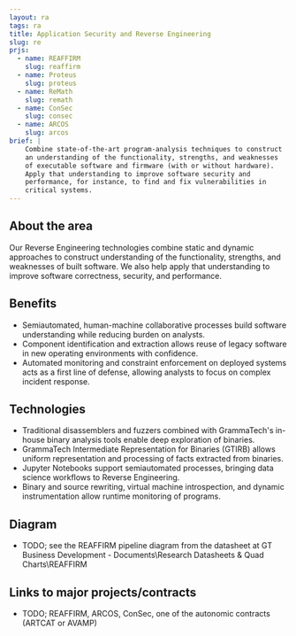 ```yaml
---
layout: ra
tags: ra
title: Application Security and Reverse Engineering
slug: re
prjs:
  - name: REAFFIRM
    slug: reaffirm
  - name: Proteus
    slug: proteus
  - name: ReMath
    slug: remath
  - name: ConSec
    slug: consec
  - name: ARCOS
    slug: arcos
brief: |
    Combine state-of-the-art program-analysis techniques to construct
    an understanding of the functionality, strengths, and weaknesses
    of executable software and firmware (with or without hardware).
    Apply that understanding to improve software security and
    performance, for instance, to find and fix vulnerabilities in
    critical systems.
---
```


## About the area
Our Reverse Engineering technologies combine static and dynamic approaches to construct understanding of the functionality, strengths, and weaknesses of built software. We also help apply that understanding to improve software correctness, security, and performance.

## Benefits

* Semiautomated, human-machine collaborative processes build software understanding while reducing burden on analysts.
* Component identification and extraction allows reuse of legacy software in new operating environments with confidence.
* Automated monitoring and constraint enforcement on deployed systems acts as a first line of defense, allowing analysts to focus on complex incident response.

## Technologies

* Traditional disassemblers and fuzzers combined with GrammaTech's in-house binary analysis tools enable deep exploration of binaries.
* GrammaTech Intermediate Representation for Binaries (GTIRB) allows uniform representation and processing of facts extracted from binaries.
* Jupyter Notebooks support semiautomated processes, bringing data science workflows to Reverse Engineering.
* Binary and source rewriting, virtual machine introspection, and dynamic instrumentation allow runtime monitoring of programs.

## Diagram

* TODO; see the REAFFIRM pipeline diagram from the datasheet at GT Business Development - Documents\Research Datasheets & Quad Charts\REAFFIRM

## Links to major projects/contracts

* TODO; REAFFIRM, ARCOS, ConSec, one of the autonomic contracts (ARTCAT or AVAMP)

